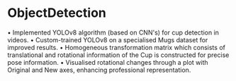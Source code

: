 # ObjectDetection

• Implemented YOLOv8 algorithm (based on CNN's) for cup detection in videos.
• Custom-trained YOLOv8 on a specialised Mugs dataset for improved results.
• Homogeneous transformation matrix which consists of translational and rotational
information of the Cup is constructed for precise pose information.
• Visualised rotational changes through a plot with Original and New axes, enhancing
professional representation.
